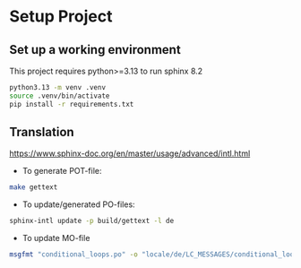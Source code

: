 # Setup Project

## Set up a working environment
This project requires python>=3.13 to run sphinx 8.2

```bash
python3.13 -m venv .venv
source .venv/bin/activate
pip install -r requirements.txt
```

## Translation

<https://www.sphinx-doc.org/en/master/usage/advanced/intl.html>

* To generate POT-file:

```bash
make gettext
```

* To update/generated PO-files:

```bash
sphinx-intl update -p build/gettext -l de
```

* To update MO-file

```bash
msgfmt "conditional_loops.po" -o "locale/de/LC_MESSAGES/conditional_loops.mo"
```

